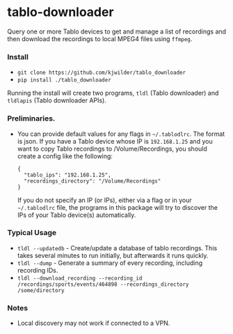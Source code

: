 # tablo-downloader
Query one or more Tablo devices to get and manage a list of recordings and
then download the recordings to local MPEG4 files using `ffmpeg`.

### Install
- `git clone https://github.com/kjwilder/tablo_downloader`
- `pip install ./tablo_downloader`

Running the install will create two programs, `tldl` (Tablo downloader) and
`tldlapis` (Tablo downloader APIs).

### Preliminaries.
- You can provide default values for any flags in `~/.tablodlrc`. The format is
  json. If you have a Tablo device whose IP is `192.168.1.25` and you want to
  copy Tablo recordings to /Volume/Recordings, you should create a config
  like the following:
  ```
  {
    "tablo_ips": "192.168.1.25",
    "recordings_directory": "/Volume/Recordings"
  }
  ```
  If you do not specify an IP (or IPs), either via a flag or in your
  `~/.tablodlrc` file, the programs in this package will try to discover the
  IPs of your Tablo device(s) automatically.

### Typical Usage
- `tldl --updatedb` - Create/update a database of tablo recordings. This takes
   several minutes to run initially, but afterwards it runs quickly.
- `tldl --dump` - Generate a summary of every recording, including recording IDs.
- `tldl --download_recording --recording_id /recordings/sports/events/464898
  --recordings_directory /some/directory`

### Notes
- Local discovery may not work if connected to a VPN.

